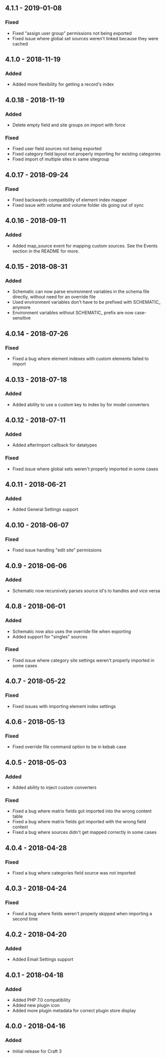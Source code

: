 ## 4.1.1 - 2019-01-08
### Fixed
- Fixed "assign user group" permissions not being exported
- Fixed issue where global set sources weren't linked because they were cached

## 4.1.0 - 2018-11-19
### Added
- Added more flexibility for getting a record's index

## 4.0.18 - 2018-11-19
### Added
- Delete empty field and site groups on import with force

### Fixed
- Fixed user field sources not being exported
- Fixed category field layout not properly importing for existing categories
- Fixed import of multiple sites in same sitegroup

## 4.0.17 - 2018-09-24
### Fixed
- Fixed backwards compatibility of element index mapper
- Fixed issue with volume and volume folder ids going out of sync

## 4.0.16 - 2018-09-11
### Added
- Added map_source event for mapping custom sources. See the Events section in the README for more.

## 4.0.15 - 2018-08-31
### Added
- Schematic can now parse environment variables in the schema file directly, without need for an override file
- Used environment variables don't have to be prefixed with SCHEMATIC_ anymore
- Environment variables without SCHEMATIC_ prefix are now case-sensitive

## 4.0.14 - 2018-07-26
### Fixed
- Fixed a bug where element indexes with custom elements failed to import

## 4.0.13 - 2018-07-18
### Added
- Added ability to use a custom key to index by for model converters

## 4.0.12 - 2018-07-11
### Added
- Added afterImport callback for datatypes

### Fixed
- Fixed issue where global sets weren't properly imported in some cases

## 4.0.11 - 2018-06-21
### Added
- Added General Settings support

## 4.0.10 - 2018-06-07
### Fixed
- Fixed issue handling "edit site" permissions

## 4.0.9 - 2018-06-06
### Added
- Schematic now recursively parses source id's to handles and vice versa

## 4.0.8 - 2018-06-01
### Added
- Schematic now also uses the override file when exporting
- Added support for "singles" sources

### Fixed
- Fixed issue where category site settings weren't properly imported in some cases

## 4.0.7 - 2018-05-22
### Fixed
- Fixed issues with importing element index settings

## 4.0.6 - 2018-05-13
### Fixed
- Fixed override file command option to be in kebab case

## 4.0.5 - 2018-05-03
### Added
- Added ability to inject custom converters

### Fixed
- Fixed a bug where matrix fields got imported into the wrong content table
- Fixed a bug where matrix fields got imported with the wrong field context
- Fixed a bug where sources didn't get mapped correctly in some cases

## 4.0.4 - 2018-04-28
### Fixed
- Fixed a bug where categories field source was not imported

## 4.0.3 - 2018-04-24
### Fixed
- Fixed a bug where fields weren't properly skipped when importing a second time

## 4.0.2 - 2018-04-20
### Added
- Added Email Settings support

## 4.0.1 - 2018-04-18
### Added
- Added PHP 7.0 compatibility
- Added new plugin icon
- Added more plugin metadata for correct plugin store display

## 4.0.0 - 2018-04-16
### Added
- Initial release for Craft 3
